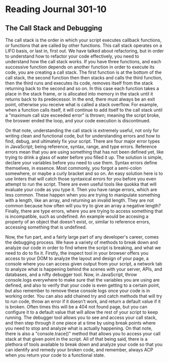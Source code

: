 # Reading Journal 301-10

## The Call Stack and Debugging

The call stack is the order in which your script executes callback functions, or functions that are called by other functions.  This call stack operates on a LIFO basis, or last in, first out. We have talked about refactoring, but in order to understand how to refactor your code effectively, you need to understand how the call stack works.  If you have three functions, and each successive function depends on another function in order to execute its code, you are creating a call stack.  The first function is at the bottom of the call stack, the second function then then stacks and calls the third function, then the third runs and executes its code, removes itself from the stack returning back to the second and so on.  In this case each function takes a place in the stack frame, or is allocated into memory in the stack until it returns back to its predecessor.  In the end, there must always be an exit point, otherwise you receive what is called a stack overflow.  For example, when a function calls itself, it will continue to add itself to the call stack until a "maximum call size exceeded error" is thrown; meaning the script broke, the broswer ended the loop, and your code execution is discontinued.

On that note, understanding the call stack is extremely useful, not only for writing clean and functional code, but for understanding errors and how to find, debug, and ultimately fix your script.  There are four major error types in JavaScript; being reference, syntax, range, and type errors.  Reference errors mean that you are using something that has not been defined yet, like trying to drink a glass of water before you filled it up.  The solution is simple, declare your variables before you need to use them.  Syntax errors define themselves, in essence.  Most commonly, you forgot a semi-colon somewhere, or maybe a curly bracket and so on.  An easy solution here is to use linters that will catch those syntaxical errors for you before you even attempt to run the script.  There are even useful tools like quokka that will evaluate your code as you type it.  Then you have range errors, which are less common.  These happen when you are trying to manipulate something with a length, like an array, and returning an invalid length.  They are not common because how often will you try to give an array a negative length?  Finally, there are type errors, where you are trying to access something that is incompatible, such as undefined.  An example would be accesing a property of an object that doesn't exist, or, similar to reference errors, accessing something that is undefined.

Now, the fun part, and a fairly large part of any developer's career, comes the debugging process.  We have a variety of methods to break down and analyze our code in order to find where the script is breaking, and what we need to do to fix it.  Firstly, the inspect tool in your browser offers you access to your DOM to analyze the layout and design of your page, a console where you can access given output from your script, a network tab to analyze what is happening behind the scenes with your server, APIs, and databases, and a nifty debugger tool. Now, in JavaScript, throw console.logs everywhere to make sure that the variables you are using are defined, and also to verify that your code is even getting to a certain point, but also remember to remove these console logs once your code is in working order.  You can also add chained try and catch methods that will try to run code, throw an error if it doesn't work, and return a default value if it is broken.  Often times this will be a 404 not found page, but you can configure it to a default value that will allow the rest of your script to keep running.  The debugger tool allows you to see and access your call stack, and then step through it one piece at a time by using break points where you need to stop and analyze what is actually happening.  On that note, there is also a "console.trace\(\)" method that allows you to access your call stack at that given point in the script.  All of that being said, there is a plethora of tools available to break down and analyze your code so that you can identify and remedy your broken code, and remember, always ACP when you return your code to a functional state.
